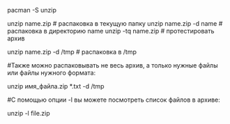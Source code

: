 
pacman -S unzip

unzip name.zip # распаковка в текущую папку
unzip name.zip -d name # распаковка в директорию name
unzip -tq name.zip # протестировать архив

unzip name.zip -d /tmp # распаковка в /tmp

#Также можно распаковывать не весь архив, а только нужные файлы или файлы нужного формата:

unzip имя_файла.zip \*.txt -d /tmp

#С помощью опции -l вы можете посмотреть список файлов в архиве:

unzip -l file.zip
